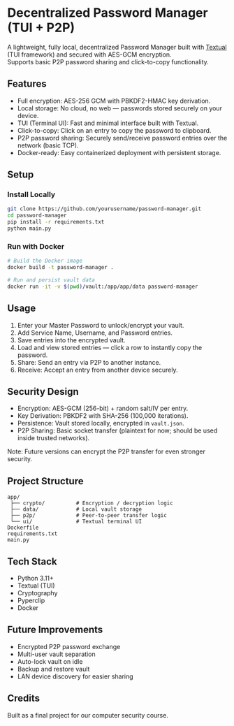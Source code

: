 # Decentralized Password Manager (TUI + P2P)

A lightweight, fully local, decentralized Password Manager built with [Textual](https://github.com/Textualize/textual) (TUI framework) and secured with AES-GCM encryption.  
Supports basic P2P password sharing and click-to-copy functionality.

## Features

- Full encryption: AES-256 GCM with PBKDF2-HMAC key derivation.
- Local storage: No cloud, no web — passwords stored securely on your device.
- TUI (Terminal UI): Fast and minimal interface built with Textual.
- Click-to-copy: Click on an entry to copy the password to clipboard.
- P2P password sharing: Securely send/receive password entries over the network (basic TCP).
- Docker-ready: Easy containerized deployment with persistent storage.

## Setup

### Install Locally

```bash
git clone https://github.com/yourusername/password-manager.git
cd password-manager
pip install -r requirements.txt
python main.py
```

### Run with Docker

```bash
# Build the Docker image
docker build -t password-manager .

# Run and persist vault data
docker run -it -v $(pwd)/vault:/app/app/data password-manager
```

## Usage

1. Enter your Master Password to unlock/encrypt your vault.
2. Add Service Name, Username, and Password entries.
3. Save entries into the encrypted vault.
4. Load and view stored entries — click a row to instantly copy the password.
5. Share: Send an entry via P2P to another instance.
6. Receive: Accept an entry from another device securely.

## Security Design

- Encryption: AES-GCM (256-bit) + random salt/IV per entry.
- Key Derivation: PBKDF2 with SHA-256 (100,000 iterations).
- Persistence: Vault stored locally, encrypted in `vault.json`.
- P2P Sharing: Basic socket transfer (plaintext for now; should be used inside trusted networks).

Note: Future versions can encrypt the P2P transfer for even stronger security.

## Project Structure

```
app/
 ├── crypto/          # Encryption / decryption logic
 ├── data/            # Local vault storage
 ├── p2p/             # Peer-to-peer transfer logic
 └── ui/              # Textual terminal UI
Dockerfile
requirements.txt
main.py
```

## Tech Stack

- Python 3.11+
- Textual (TUI)
- Cryptography
- Pyperclip
- Docker

## Future Improvements

- Encrypted P2P password exchange
- Multi-user vault separation
- Auto-lock vault on idle
- Backup and restore vault
- LAN device discovery for easier sharing

## Credits

Built as a final project for our computer security course.
